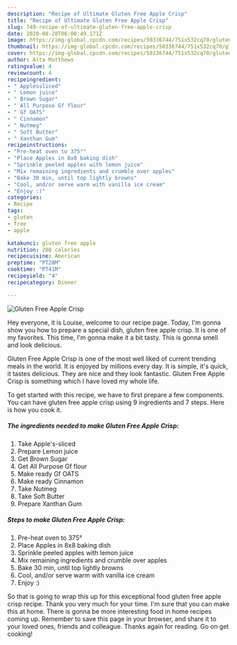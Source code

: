```yaml
---
description: "Recipe of Ultimate Gluten Free Apple Crisp"
title: "Recipe of Ultimate Gluten Free Apple Crisp"
slug: 749-recipe-of-ultimate-gluten-free-apple-crisp
date: 2020-08-28T06:00:49.171Z
image: https://img-global.cpcdn.com/recipes/50336744/751x532cq70/gluten-free-apple-crisp-recipe-main-photo.jpg
thumbnail: https://img-global.cpcdn.com/recipes/50336744/751x532cq70/gluten-free-apple-crisp-recipe-main-photo.jpg
cover: https://img-global.cpcdn.com/recipes/50336744/751x532cq70/gluten-free-apple-crisp-recipe-main-photo.jpg
author: Alta Matthews
ratingvalue: 4
reviewcount: 4
recipeingredient:
- " Applessliced"
- " Lemon juice"
- " Brown Sugar"
- " All Purpose Gf flour"
- " Gf OATS"
- " Cinnamon"
- " Nutmeg"
- " Soft Butter"
- " Xanthan Gum"
recipeinstructions:
- "Pre-heat oven to 375°"
- "Place Apples in 8x8 baking dish"
- "Sprinkle peeled apples with lemon juice"
- "Mix remaining ingredients and crumble over apples"
- "Bake 30 min, until top lightly browns"
- "Cool, and/or serve warm with vanilla ice cream"
- "Enjoy :)"
categories:
- Recipe
tags:
- gluten
- free
- apple

katakunci: gluten free apple 
nutrition: 208 calories
recipecuisine: American
preptime: "PT28M"
cooktime: "PT41M"
recipeyield: "4"
recipecategory: Dinner

---
```



![Gluten Free Apple Crisp](https://img-global.cpcdn.com/recipes/50336744/751x532cq70/gluten-free-apple-crisp-recipe-main-photo.jpg)

Hey everyone, it is Louise, welcome to our recipe page. Today, I'm gonna show you how to prepare a special dish, gluten free apple crisp. It is one of my favorites. This time, I'm gonna make it a bit tasty. This is gonna smell and look delicious.



Gluten Free Apple Crisp is one of the most well liked of current trending meals in the world. It is enjoyed by millions every day. It is simple, it's quick, it tastes delicious. They are nice and they look fantastic. Gluten Free Apple Crisp is something which I have loved my whole life.


To get started with this recipe, we have to first prepare a few components. You can have gluten free apple crisp using 9 ingredients and 7 steps. Here is how you cook it.

##### The ingredients needed to make Gluten Free Apple Crisp:

1. Take  Apple&#39;s-sliced
1. Prepare  Lemon juice
1. Get  Brown Sugar
1. Get  All Purpose Gf flour
1. Make ready  Gf OATS
1. Make ready  Cinnamon
1. Take  Nutmeg
1. Take  Soft Butter
1. Prepare  Xanthan Gum




##### Steps to make Gluten Free Apple Crisp:

1. Pre-heat oven to 375°
1. Place Apples in 8x8 baking dish
1. Sprinkle peeled apples with lemon juice
1. Mix remaining ingredients and crumble over apples
1. Bake 30 min, until top lightly browns
1. Cool, and/or serve warm with vanilla ice cream
1. Enjoy :)




So that is going to wrap this up for this exceptional food gluten free apple crisp recipe. Thank you very much for your time. I'm sure that you can make this at home. There is gonna be more interesting food in home recipes coming up. Remember to save this page in your browser, and share it to your loved ones, friends and colleague. Thanks again for reading. Go on get cooking!
